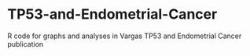# TP53-and-Endometrial-Cancer
R code for graphs and analyses in Vargas TP53 and Endometrial Cancer publication
